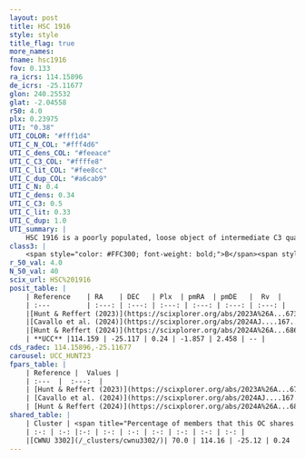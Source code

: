 ```yaml
---
layout: post
title: HSC 1916
style: style
title_flag: true
more_names: 
fname: hsc1916
fov: 0.133
ra_icrs: 114.15896
de_icrs: -25.11677
glon: 240.25532
glat: -2.04558
r50: 4.0
plx: 0.23975
UTI: "0.38"
UTI_COLOR: "#fff1d4"
UTI_C_N_COL: "#fff4d6"
UTI_C_dens_COL: "#feeace"
UTI_C_C3_COL: "#ffffe8"
UTI_C_lit_COL: "#fee8cc"
UTI_C_dup_COL: "#a6cab9"
UTI_C_N: 0.4
UTI_C_dens: 0.34
UTI_C_C3: 0.5
UTI_C_lit: 0.33
UTI_C_dup: 1.0
UTI_summary: |
    HSC 1916 is a poorly populated, loose object of intermediate C3 quality. It was recently reported in the literature. This object shares a significant percentage of members with a later reported entry.
class3: |
    <span style="color: #FFC300; font-weight: bold;">B</span><span style="color: #FFC300; font-weight: bold;">B</span>
r_50_val: 4.0
N_50_val: 40
scix_url: HSC%201916
posit_table: |
    | Reference    | RA    | DEC   | Plx  | pmRA  | pmDE   |  Rv  |
    | :---         | :---: | :---: | :---: | :---: | :---: | :---: |
    |[Hunt & Reffert (2023)](https://scixplorer.org/abs/2023A%26A...673A.114H) | 114.156 | -25.118 | 0.245 | -1.85 | 2.481 | -- |
    |[Cavallo et al. (2024)](https://scixplorer.org/abs/2024AJ....167...12C) | 114.201 | -25.12 | 0.245 | -- | -- | -- |
    |[Hunt & Reffert (2024)](https://scixplorer.org/abs/2024A%26A...686A..42H) | 114.156 | -25.118 | 0.245 | -1.85 | 2.481 | -- |
    | **UCC** |114.159 | -25.117 | 0.24 | -1.857 | 2.458 | -- | 
cds_radec: 114.15896,-25.11677
carousel: UCC_HUNT23
fpars_table: |
    | Reference |  Values |
    | :---  |  :---:  |
    | [Hunt & Reffert (2023)](https://scixplorer.org/abs/2023A%26A...673A.114H) | `AV50=1.417, diffAV50=2.649, MOD50=12.708, logAge50=8.189` |
    | [Cavallo et al. (2024)](https://scixplorer.org/abs/2024AJ....167...12C) | `AV50=2.05, dMod50=13.15, logAge50=7.74, [Fe/H]50=-0.02` |
    | [Hunt & Reffert (2024)](https://scixplorer.org/abs/2024A%26A...686A..42H) | `MassJ=331.105` |
shared_table: |
    | Cluster | <span title="Percentage of members that this OC shares with the ones listed">%</span>   | RA   | DEC   | Plx   | pmRA  | pmDE  | Rv | UTI |
    | :-: | :-: |:-: | :-: | :-: | :-: | :-: | :-: | :-: |
    |[CWNU 3302](/_clusters/cwnu3302/)| 70.0 | 114.16 | -25.12 | 0.24 | -1.85 | 2.46 | -- |0.0 |
---
```


